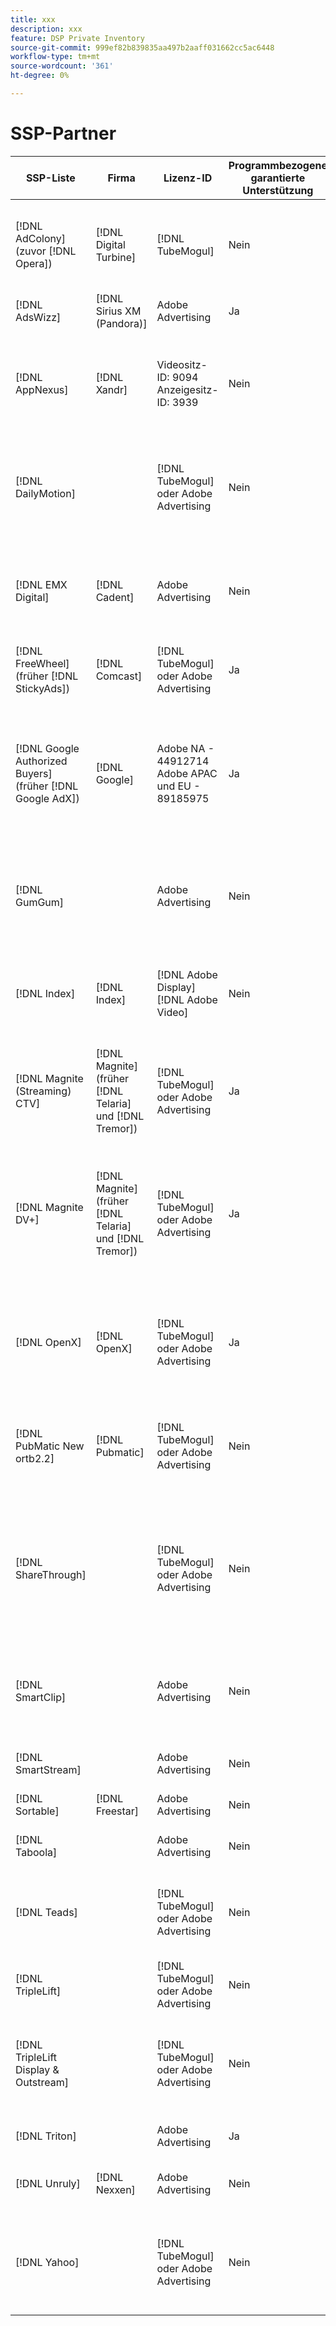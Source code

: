 ```yaml
---
title: xxx
description: xxx
feature: DSP Private Inventory
source-git-commit: 999ef82b839835aa497b2aaff031662cc5ac6448
workflow-type: tm+mt
source-wordcount: '361'
ht-degree: 0%

---
```


# SSP-Partner

| SSP-Liste | Firma | Lizenz-ID | Programmbezogene garantierte Unterstützung | Region | Unterstützte Währung | Unterstützter Bestand |
| --- | --- | --- | --- | --- | --- | --- |
| [!DNL AdColony] (zuvor [!DNL Opera]) | [!DNL Digital Turbine] | [!DNL TubeMogul] | Nein | Global | USD | Video-Desktop und Mobilgerät<br><br>Desktop und Mobilgerät anzeigen |
| [!DNL AdsWizz] | [!DNL Sirius XM (Pandora)] | Adobe Advertising | Ja | Global | USD, EUR, GBP | Audio-Desktop und Mobilgerät |
| [!DNL AppNexus] | [!DNL Xandr] | Videositz-ID: 9094<br>Anzeigesitz-ID: 3939 | Nein | Global | USD | Video-Desktop, Mobilgerät und CTV<br><br>Desktop und Mobilgeräte anzeigen |
| [!DNL DailyMotion] |  | [!DNL TubeMogul] oder Adobe Advertising | Nein | US + EMEA | USD, | Video-Desktop, Mobilgerät und CTV<br><br>Desktop und Mobilgeräte anzeigen |
| [!DNL EMX Digital] | [!DNL Cadent] | Adobe Advertising | Nein | US/CA | USD | Video-Desktop, Mobilgerät und CTV<br><br>Desktop und Mobilgeräte anzeigen |
| [!DNL FreeWheel] (früher [!DNL StickyAds]) | [!DNL Comcast] | [!DNL TubeMogul] oder Adobe Advertising | Ja | Global | USD, EUR, AUD, GBP | Video-Desktop, Mobilgerät und CTV |
| [!DNL Google Authorized Buyers] (früher [!DNL Google AdX]) | [!DNL Google] | Adobe NA - 44912714<br>Adobe APAC und EU - 89185975 | Ja | Global | USD, BRL | Video-Desktop, Mobilgerät und CTV<br><br>Desktop und Mobilgerät anzeigen<br><br>Audio-Desktop und Mobilgerät |
| [!DNL GumGum] |  | Adobe Advertising | Nein | Global | USD | Video-Desktop und Mobilgerät<br><br> Desktop und Mobilgerät anzeigen |
| [!DNL Index] | [!DNL Index] | [!DNL Adobe Display]<br>[!DNL Adobe Video] | Nein | Global | USD | Video-Desktop, Mobilgerät und CTV<br><br>Desktop und Mobilgeräte anzeigen |
| [!DNL Magnite (Streaming) CTV] | [!DNL Magnite] (früher [!DNL Telaria] und [!DNL Tremor]) | [!DNL TubeMogul] oder Adobe Advertising | Ja | Global | AUD, USD | Video-Desktop, Mobilgerät und CTV |
| [!DNL Magnite DV+] | [!DNL Magnite] (früher [!DNL Telaria] und [!DNL Tremor]) | [!DNL TubeMogul] oder Adobe Advertising | Ja | Global | USD | Video-Desktop, Mobilgerät und CTV<br><br>Desktop und Mobilgerät anzeigen<br><br>Audio-Desktop und Mobilgerät |
| [!DNL OpenX] | [!DNL OpenX] | [!DNL TubeMogul] oder Adobe Advertising | Ja | Global | USD | Video-Desktop, Mobilgerät und CTV<br><br>Desktop und Mobilgeräte anzeigen |
| [!DNL PubMatic New ortb2.2] | [!DNL Pubmatic] | [!DNL TubeMogul] oder Adobe Advertising | Nein | Global | USD | Video-Desktop, Mobilgerät und CTV<br><br>Desktop und Mobilgeräte anzeigen |
| [!DNL ShareThrough] |  | [!DNL TubeMogul] oder Adobe Advertising | Nein | Global | USD | Video-Desktop, Mobilgerät und CTV<br><br>Desktop und Mobilgerät anzeigen<br><br>Native Anzeige |
| [!DNL SmartClip] |  | Adobe Advertising | Nein | EMEA | Alle Währungen | Video-Desktop, Mobilgerät und CTV<br><br>Desktop und Mobilgeräte anzeigen |
| [!DNL SmartStream] |  | Adobe Advertising | Nein | EMEA | EUR, USD | Video-Desktop und Mobilgerät |
| [!DNL Sortable] | [!DNL Freestar] | Adobe Advertising | Nein | CA | USD | Desktop und Mobilgerät anzeigen |
| [!DNL Taboola] |  | Adobe Advertising | Nein | US/CA | USD | Video-Desktop und Mobilgerät |
| [!DNL Teads] |  | [!DNL TubeMogul] oder Adobe Advertising | Nein | Ausgehendes Video = Global<br>Display = NA + EMEA | USD | Video-Desktop und Mobilgerät<br><br>Desktop und Mobilgerät anzeigen |
| [!DNL TripleLift] |  | [!DNL TubeMogul] oder Adobe Advertising | Nein | Global | USD | Native Anzeige |
| [!DNL TripleLift Display & Outstream] |  | [!DNL TubeMogul] oder Adobe Advertising | Nein | Global | USD | Video-Desktop, Mobilgerät und CTV<br><br>Desktop und Mobilgeräte anzeigen |
| [!DNL Triton] |  | Adobe Advertising | Ja | Global | USD | Audio-Desktop und Mobilgerät |
| [!DNL Unruly] | [!DNL Nexxen] | Adobe Advertising | Nein | US + EMEA | USD | Video-Desktop, Mobilgerät und CTV |
| [!DNL Yahoo] |  | [!DNL TubeMogul] oder Adobe Advertising | Nein | Global | USD | Video-Desktop, Mobilgerät und CTV<br><br>Desktop und Mobilgeräte anzeigen |